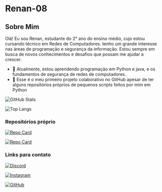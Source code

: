 # Renan-08

## Sobre Mim

Olá! Eu sou Renan, estudante do 2° ano do ensino médio, cujo estou cursando técnico em Redes de Computadores. tenho um grande interesse nas áreas de programação e segurança da informação. Estou sempre em busca de novos conhecimentos e desafios que possam me ajudar a crescer.

- 🌱 Atualmente, estou aprendendo programação em Python e java, e os fundamentos de segurança de redes de computadores.
- 🔭 Esse é o meu primeiro projeto colaborativo no GitHub apesar de ter alguns repositórios próprios de pequenos scripts feitos por mim em Python

![GitHub Stats](https://github-readme-stats.vercel.app/api?username=Renan-08&theme=highcontrast&bg_color=2A8DC3&border_color=FFB300&show_icons=true&icon_color=FFB300&title_color=FFB300&text_color=FFF)

![Top Langs](https://github-readme-stats-git-masterrstaa-rickstaa.vercel.app/api/top-langs/?username=Renan-08&layout=compact&bg_color=2A8DC3&border_color=FFB300&title_color=FFB300&text_color=FFF)

### Repositórios próprio
[![Repo Card](https://github-readme-stats.vercel.app/api/pin/?username=Renan-08&repo=C-digos-criados-na-OBI-1-fase-24&bg_color=2A8DC3&border_color=FFB300&show_icons=true&icon_color=FFB300&title_color=FFB300&text_color=FFF)](https://github.com/Renan-08/C-digos-criados-na-OBI-1-fase-24)

[![Repo Card](https://github-readme-stats.vercel.app/api/pin/?username=Renan-08&repo=Java-basico&bg_color=2A8DC3&border_color=FFB300&show_icons=true&icon_color=FFB300&title_color=FFB300&text_color=FFF)](https://github.com/Renan-08/Java-basico)

### Links para contato
[![Discord](https://img.shields.io/badge/Discord-7289DA?style=for-the-badge&logo=discord&logoColor=white)](https://discord.com/channels/@renan_marques/)

[![Instagram](https://img.shields.io/badge/-Instagram-%23E4405F?style=for-the-badge&logo=instagram&logoColor=white)](https://www.instagram.com/renan_marques321/)

[![GitHub](https://img.shields.io/badge/GitHub-100000?style=for-the-badge&logo=github&logoColor=white)](https://github.com/Renan-08)
<!---
Renan-08/Renan-08 is a ✨ special ✨ repository because its `README.md` (this file) appears on your GitHub profile.
You can click the Preview link to take a look at your changes.
--->
